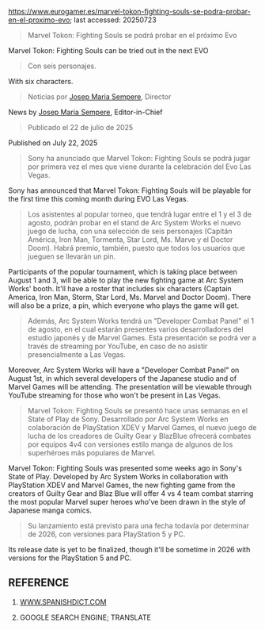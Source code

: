 https://www.eurogamer.es/marvel-tokon-fighting-souls-se-podra-probar-en-el-proximo-evo; last accessed: 20250723

> Marvel Tokon: Fighting Souls se podrá probar en el próximo Evo

Marvel Tokon: Fighting Souls can be tried out in the next EVO

> Con seis personajes.

With six characters.

> Noticias por [Josep Maria Sempere](https://www.eurogamer.es/authors/josep-maria-sempere), Director

News by [Josep Maria Sempere](https://www.eurogamer.es/authors/josep-maria-sempere), Editor-in-Chief

> Publicado el 22 de julio de 2025

Published on July 22, 2025

> Sony ha anunciado que Marvel Tokon: Fighting Souls se podrá jugar por primera vez el mes que viene durante la celebración del Evo Las Vegas.

Sony has announced that Marvel Tokon: Fighting Souls will be playable for the first time this coming month during EVO Las Vegas.

> Los asistentes al popular torneo, que tendrá lugar entre el 1 y el 3 de agosto, podrán probar en el stand de Arc System Works el nuevo juego de lucha, con una selección de seis personajes (Capitán América, Iron Man, Tormenta, Star Lord, Ms. Marve y el Doctor Doom). Habrá premio, también, puesto que todos los usuarios que jueguen se llevarán un pin.

Participants of the popular tournament, which is taking place between August 1 and 3, will be able to play the new fighting game at Arc System Works' booth. It'll have a roster that includes six characters (Captain America, Iron Man, Storm, Star Lord, Ms. Marvel and Doctor Doom). There will also be a prize, a pin, which everyone who plays the game will get.

> Además, Arc System Works tendrá un "Developer Combat Panel" el 1 de agosto, en el cual estarán presentes varios desarrolladores del estudio japonés y de Marvel Games. Esta presentación se podrá ver a través de streaming por YouTube, en caso de no asistir presencialmente a Las Vegas.

Moreover, Arc System Works will have a "Developer Combat Panel" on August 1st, in which several developers of the Japanese studio and of Marvel Games will be attending. The presentation will be viewable through YouTube streaming for those who won't be present in Las Vegas.

> Marvel Tokon: Fighting Souls se presentó hace unas semanas en el State of Play de Sony. Desarrollado por Arc System Works en colaboración de PlayStation XDEV y Marvel Games, el nuevo juego de lucha de los creadores de Guilty Gear y BlazBlue ofrecerá combates por equipos 4v4 con versiones estilo manga de algunos de los superhéroes más populares de Marvel.

Marvel Tokon: Fighting Souls was presented some weeks ago in Sony's State of Play. Developed by Arc System Works in collaboration with PlayStation XDEV and Marvel Games, the new fighting game from the creators of Guilty Gear and Blaz Blue will offer 4 vs 4 team combat starring the most popular Marvel super heroes who've been drawn in the style of Japanese manga comics.

> Su lanzamiento está previsto para una fecha todavía por determinar de 2026, con versiones para PlayStation 5 y PC. 

Its release date is yet to be finalized, though it'll be sometime in 2026 with versions for the PlayStation 5 and PC.

## REFERENCE

1) [WWW.SPANISHDICT.COM](https://www.spanishdict.com)

2) GOOGLE SEARCH ENGINE; TRANSLATE